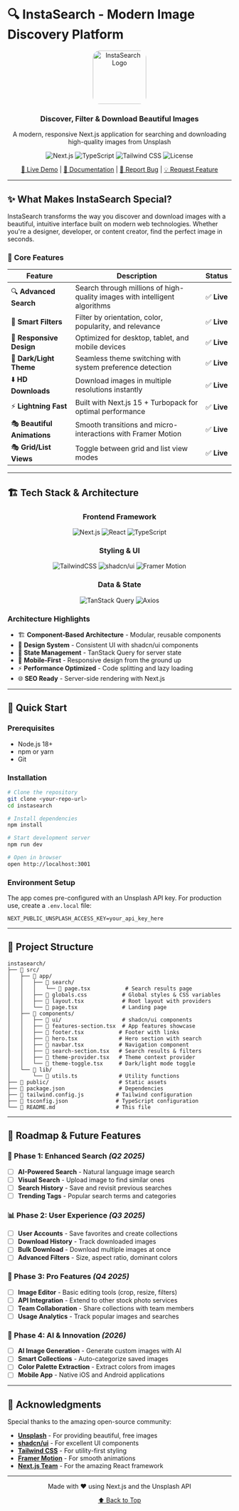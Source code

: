 # 🔍 InstaSearch - Modern Image Discovery Platform

<div align="center">
  <img src="https://images.unsplash.com/photo-1611224923853-80b023f02d71?w=120&h=120&fit=crop&crop=center" alt="InstaSearch Logo" width="120" height="120" style="border-radius: 16px;">
  
  <h3>Discover, Filter & Download Beautiful Images</h3>
  <p>A modern, responsive Next.js application for searching and downloading high-quality images from Unsplash</p>

  ![Next.js](https://img.shields.io/badge/Next.js-15.3.2-black?logo=next.js&logoColor=white)
  ![TypeScript](https://img.shields.io/badge/TypeScript-5.0-blue?logo=typescript&logoColor=white)
  ![Tailwind CSS](https://img.shields.io/badge/Tailwind_CSS-v4-06B6D4?logo=tailwindcss&logoColor=white)
  ![License](https://img.shields.io/badge/License-MIT-green)

  [🚀 Live Demo](http://localhost:3001) | [📖 Documentation](#documentation) | [🐛 Report Bug](#issues) | [💡 Request Feature](#contributing)
</div>

---

## ✨ **What Makes InstaSearch Special?**

InstaSearch transforms the way you discover and download images with a beautiful, intuitive interface built on modern web technologies. Whether you're a designer, developer, or content creator, find the perfect image in seconds.

### 🎯 **Core Features**

| Feature | Description | Status |
|---------|-------------|---------|
| 🔍 **Advanced Search** | Search through millions of high-quality images with intelligent algorithms | ✅ **Live** |
| 🎨 **Smart Filters** | Filter by orientation, color, popularity, and relevance | ✅ **Live** |
| 📱 **Responsive Design** | Optimized for desktop, tablet, and mobile devices | ✅ **Live** |
| 🌙 **Dark/Light Theme** | Seamless theme switching with system preference detection | ✅ **Live** |
| ⬇️ **HD Downloads** | Download images in multiple resolutions instantly | ✅ **Live** |
| ⚡ **Lightning Fast** | Built with Next.js 15 + Turbopack for optimal performance | ✅ **Live** |
| 🎭 **Beautiful Animations** | Smooth transitions and micro-interactions with Framer Motion | ✅ **Live** |
| 🎭 **Grid/List Views** | Toggle between grid and list view modes | ✅ **Live** |

---

## 🏗️ **Tech Stack & Architecture**

<div align="center">

### **Frontend Framework**
![Next.js](https://img.shields.io/badge/Next.js-black?style=for-the-badge&logo=next.js&logoColor=white)
![React](https://img.shields.io/badge/React-20232A?style=for-the-badge&logo=react&logoColor=61DAFB)
![TypeScript](https://img.shields.io/badge/TypeScript-007ACC?style=for-the-badge&logo=typescript&logoColor=white)

### **Styling & UI**
![TailwindCSS](https://img.shields.io/badge/Tailwind_CSS-38B2AC?style=for-the-badge&logo=tailwind-css&logoColor=white)
![shadcn/ui](https://img.shields.io/badge/shadcn%2Fui-000000?style=for-the-badge&logo=shadcnui&logoColor=white)
![Framer Motion](https://img.shields.io/badge/Framer_Motion-black?style=for-the-badge&logo=framer&logoColor=blue)

### **Data & State**
![TanStack Query](https://img.shields.io/badge/TanStack_Query-FF4154?style=for-the-badge&logo=react-query&logoColor=white)
![Axios](https://img.shields.io/badge/Axios-5A29E4?style=for-the-badge&logo=axios&logoColor=white)

</div>

### **Architecture Highlights**
- 🏗️ **Component-Based Architecture** - Modular, reusable components
- 🎨 **Design System** - Consistent UI with shadcn/ui components
- 🔄 **State Management** - TanStack Query for server state
- 📱 **Mobile-First** - Responsive design from the ground up
- ⚡ **Performance Optimized** - Code splitting and lazy loading
- 🌐 **SEO Ready** - Server-side rendering with Next.js

---

## 🚀 **Quick Start**

### **Prerequisites**
- Node.js 18+ 
- npm or yarn
- Git

### **Installation**

```bash
# Clone the repository
git clone <your-repo-url>
cd instasearch

# Install dependencies
npm install

# Start development server
npm run dev

# Open in browser
open http://localhost:3001
```

### **Environment Setup**
The app comes pre-configured with an Unsplash API key. For production use, create a `.env.local` file:

```env
NEXT_PUBLIC_UNSPLASH_ACCESS_KEY=your_api_key_here
```

---

## 📁 **Project Structure**

```
instasearch/
├── 📁 src/
│   ├── 📁 app/
│   │   ├── 📁 search/
│   │   │   └── 📄 page.tsx           # Search results page
│   │   ├── 📄 globals.css           # Global styles & CSS variables
│   │   ├── 📄 layout.tsx            # Root layout with providers
│   │   └── 📄 page.tsx              # Landing page
│   ├── 📁 components/
│   │   ├── 📁 ui/                   # shadcn/ui components
│   │   ├── 📄 features-section.tsx  # App features showcase
│   │   ├── 📄 footer.tsx           # Footer with links
│   │   ├── 📄 hero.tsx             # Hero section with search
│   │   ├── 📄 navbar.tsx           # Navigation component
│   │   ├── 📄 search-section.tsx   # Search results & filters
│   │   ├── 📄 theme-provider.tsx   # Theme context provider
│   │   └── 📄 theme-toggle.tsx     # Dark/light mode toggle
│   └── 📁 lib/
│       └── 📄 utils.ts             # Utility functions
├── 📁 public/                      # Static assets
├── 📄 package.json                 # Dependencies
├── 📄 tailwind.config.js          # Tailwind configuration
├── 📄 tsconfig.json               # TypeScript configuration
└── 📄 README.md                   # This file
```

---

## 🔮 **Roadmap & Future Features**

### **🎯 Phase 1: Enhanced Search** *(Q2 2025)*
- [ ] **AI-Powered Search** - Natural language image search
- [ ] **Visual Search** - Upload image to find similar ones
- [ ] **Search History** - Save and revisit previous searches
- [ ] **Trending Tags** - Popular search terms and categories

### **📊 Phase 2: User Experience** *(Q3 2025)*
- [ ] **User Accounts** - Save favorites and create collections
- [ ] **Download History** - Track downloaded images
- [ ] **Bulk Download** - Download multiple images at once
- [ ] **Advanced Filters** - Size, aspect ratio, dominant colors

### **🚀 Phase 3: Pro Features** *(Q4 2025)*
- [ ] **Image Editor** - Basic editing tools (crop, resize, filters)
- [ ] **API Integration** - Extend to other stock photo services
- [ ] **Team Collaboration** - Share collections with team members
- [ ] **Usage Analytics** - Track popular images and searches

### **🌟 Phase 4: AI & Innovation** *(2026)*
- [ ] **AI Image Generation** - Generate custom images with AI
- [ ] **Smart Collections** - Auto-categorize saved images
- [ ] **Color Palette Extraction** - Extract colors from images
- [ ] **Mobile App** - Native iOS and Android applications

---

## 🙏 **Acknowledgments**

Special thanks to the amazing open-source community:

- **[Unsplash](https://unsplash.com)** - For providing beautiful, free images
- **[shadcn/ui](https://ui.shadcn.com)** - For excellent UI components  
- **[Tailwind CSS](https://tailwindcss.com)** - For utility-first styling
- **[Framer Motion](https://framer.com/motion)** - For smooth animations
- **[Next.js Team](https://nextjs.org)** - For the amazing React framework

---

<div align="center">
  <p>Made with ❤️ using Next.js and the Unsplash API</p>
  <p>
    <a href="#-instasearch---modern-image-discovery-platform">⬆️ Back to Top</a>
  </p>
</div>
